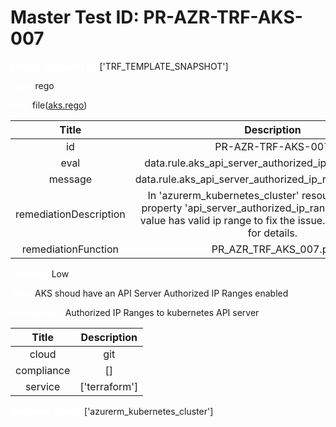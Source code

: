 



# Master Test ID: PR-AZR-TRF-AKS-007


***<font color="white">Master Snapshot Id:</font>*** ['TRF_TEMPLATE_SNAPSHOT']

***<font color="white">type:</font>*** rego

***<font color="white">rule:</font>*** file([aks.rego])  
  
  
  
  

|Title|Description|
| :---: | :---: |
|id|PR-AZR-TRF-AKS-007|
|eval|data.rule.aks_api_server_authorized_ip_range_enabled|
|message|data.rule.aks_api_server_authorized_ip_range_enabled_err|
|remediationDescription|In 'azurerm_kubernetes_cluster' resource, make sure property 'api_server_authorized_ip_ranges' exist and its value has valid ip range to fix the issue. Please visit <a href='https://registry.terraform.io/providers/hashicorp/azurerm/latest/docs/resources/kubernetes_cluster#api_server_authorized_ip_ranges' target='_blank'>here</a> for details.|
|remediationFunction|PR_AZR_TRF_AKS_007.py|


***<font color="white">Severity:</font>*** Low

***<font color="white">Title:</font>*** AKS shoud have an API Server Authorized IP Ranges enabled

***<font color="white">Description:</font>*** Authorized IP Ranges to kubernetes API server  
  
  

|Title|Description|
| :---: | :---: |
|cloud|git|
|compliance|[]|
|service|['terraform']|


***<font color="white">Resource Types:</font>*** ['azurerm_kubernetes_cluster']


[aks.rego]: https://github.com/prancer-io/prancer-compliance-test/tree/master/azure/terraform/aks.rego
